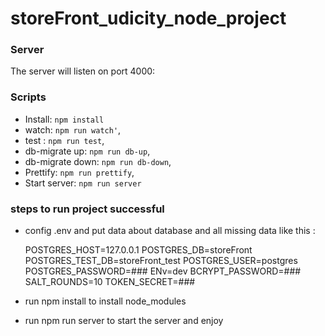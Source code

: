 # storeFront_udicity_node_project
### Server
The server will listen on port 4000:

### Scripts
- Install:            ```npm install```
- watch:              ```npm run watch'```,
- test :              ```npm run test```,
- db-migrate up:      ```npm run db-up```,
- db-migrate down:    ```npm run db-down```,
- Prettify:           ```npm run prettify```,
- Start server:       ```npm run server```

### steps to run project successful
* config .env and put data about database and all missing data like this :
    
    POSTGRES_HOST=127.0.0.1
    POSTGRES_DB=storeFront
    POSTGRES_TEST_DB=storeFront_test
    POSTGRES_USER=postgres
    POSTGRES_PASSWORD=###
    ENv=dev
    BCRYPT_PASSWORD=###
    SALT_ROUNDS=10
    TOKEN_SECRET=###

* run  npm install to install node_modules

* run npm run server to start the server and enjoy